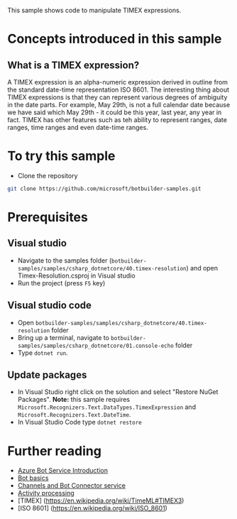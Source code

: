 ﻿This sample shows code to manipulate TIMEX expressions.
# Concepts introduced in this sample
## What is a TIMEX expression?
A TIMEX expression is an alpha-numeric expression derived in outline from the standard date-time representation ISO 8601.
The interesting thing about TIMEX expressions is that they can represent various degrees of ambiguity in the date parts. For example, May 29th, is not a
full calendar date because we have said which May 29th - it could be this year, last year, any year in fact.
TIMEX has other features such as teh ability to represent ranges, date ranges, time ranges and even date-time ranges.

# To try this sample
- Clone the repository
```bash
git clone https://github.com/microsoft/botbuilder-samples.git
```
# Prerequisites
## Visual studio
- Navigate to the samples folder (`botbuilder-samples/samples/csharp_dotnetcore/40.timex-resolution`) and open Timex-Resolution.csproj in Visual studio 
- Run the project (press `F5` key)

## Visual studio code
- Open `botbuilder-samples/samples/csharp_dotnetcore/40.timex-resolution` folder
- Bring up a terminal, navigate to `botbuilder-samples/samples/csharp_dotnetcore/01.console-echo` folder
- Type `dotnet run`.

## Update packages
- In Visual Studio right click on the solution and select "Restore NuGet Packages".
  **Note:** this sample requires `Microsoft.Recognizers.Text.DataTypes.TimexExpression` and `Microsoft.Recognizers.Text.DateTime`.
- In Visual Studio Code type `dotnet restore`

# Further reading
- [Azure Bot Service Introduction](https://docs.microsoft.com/en-us/azure/bot-service/bot-service-overview-introduction?view=azure-bot-service-4.0)
- [Bot basics](https://docs.microsoft.com/en-us/azure/bot-service/bot-builder-basics?view=azure-bot-service-4.0)
- [Channels and Bot Connector service](https://docs.microsoft.com/en-us/azure/bot-service/bot-concepts?view=azure-bot-service-4.0)
- [Activity processing](https://docs.microsoft.com/en-us/azure/bot-service/bot-builder-concept-activity-processing?view=azure-bot-service-4.0)
- [TIMEX] (https://en.wikipedia.org/wiki/TimeML#TIMEX3)
- [ISO 8601] (https://en.wikipedia.org/wiki/ISO_8601)
